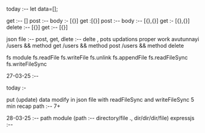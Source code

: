 today :--
let data=[];


get :-- []
post :-- body :- [{}]
get :[{}]
post :-- body :-- [{},{}]
get :-  [{},{}]
delete :-- [{}]
get :-- [{}]


json file :-- post, get, dlete :-- delte , pots updations proper work avutunnayi
/users && method get
/users && method post
/users && method delete

fs module
fs.readFile
fs.writeFile
fs.unlink
fs.appendFile
fs.readFileSync
fs.writeFileSync


27-03-25 :--

today :-

put (update) data modify in json file with readFileSync and writeFileSync
5 min recap
path :--
7+ 

28-03-25 :-- path module (path :-- directory/file ., dir/dir/dir/file)
expressjs :-- 